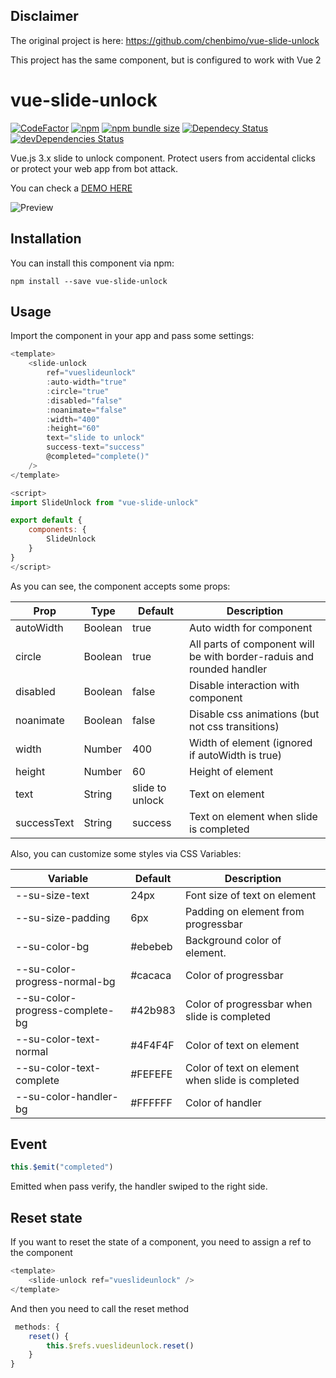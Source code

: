 ## Disclaimer

The original project is here: https://github.com/chenbimo/vue-slide-unlock

This project has the same component, but is configured to work with Vue 2

# vue-slide-unlock

[![CodeFactor](https://www.codefactor.io/repository/github/joseph2/vue-slide-unlock/badge/main)](https://www.codefactor.io/repository/github/joseph2/vue-slide-unlock/overview/main) [![npm](https://img.shields.io/npm/v/vue-slide-unlock.svg)](https://www.npmjs.com/package/vue-slide-unlock) [![npm bundle size](https://img.shields.io/bundlephobia/minzip/vue-slide-unlock)](https://www.npmjs.com/package/vue-slide-unlock) [![Dependecy Status](https://david-dm.org/joseph2/vue-slide-unlock.svg)](https://david-dm.org/joseph2/vue-slide-unlock) [![devDependencies Status](https://david-dm.org/joseph2/vue-slide-unlock/dev-status.svg)](https://david-dm.org/joseph2/vue-slide-unlock?type=dev)

Vue.js 3.x slide to unlock component. Protect users from accidental clicks or protect your web app from bot attack.

You can check a [DEMO HERE](https://joseph2.github.io/vue-slide-unlock/)

![Preview](preview.gif)

## Installation

You can install this component via npm:

```shell
npm install --save vue-slide-unlock
```

## Usage

Import the component in your app and pass some settings:

```javascript
<template>
    <slide-unlock
        ref="vueslideunlock"
        :auto-width="true"
        :circle="true"
        :disabled="false"
        :noanimate="false"
        :width="400"
        :height="60"
        text="slide to unlock"
        success-text="success"
        @completed="complete()"
    />
</template>

<script>
import SlideUnlock from "vue-slide-unlock"

export default {
    components: {
        SlideUnlock
    }
}
</script>
```

As you can see, the component accepts some props:

| Prop        | Type    | Default         | Description                                                           |
| ----------- | ------- | --------------- | --------------------------------------------------------------------- |
| autoWidth   | Boolean | true            | Auto width for component                                              |
| circle      | Boolean | true            | All parts of component will be with border-raduis and rounded handler |
| disabled    | Boolean | false           | Disable interaction with component                                    |
| noanimate   | Boolean | false           | Disable css animations (but not css transitions)                      |
| width       | Number  | 400             | Width of element (ignored if autoWidth is true)                       |
| height      | Number  | 60              | Height of element                                                     |
| text        | String  | slide to unlock | Text on element                                                       |
| successText | String  | success         | Text on element when slide is completed                               |

Also, you can customize some styles via CSS Variables:

| Variable                        | Default | Description                                      |
| ------------------------------- | ------- | ------------------------------------------------ |
| --su-size-text                  | 24px    | Font size of text on element                     |
| --su-size-padding               | 6px     | Padding on element from progressbar              |
| --su-color-bg                   | #ebebeb | Background color of element.                     |
| --su-color-progress-normal-bg   | #cacaca | Color of progressbar                             |
| --su-color-progress-complete-bg | #42b983 | Color of progressbar when slide is completed     |
| --su-color-text-normal          | #4F4F4F | Color of text on element                         |
| --su-color-text-complete        | #FEFEFE | Color of text on element when slide is completed |
| --su-color-handler-bg           | #FFFFFF | Color of handler                                 |

## Event

```javascript
this.$emit("completed")
```

Emitted when pass verify, the handler swiped to the right side.

## Reset state

If you want to reset the state of a component, you need to assign a ref to the component

```javascript
<template>
    <slide-unlock ref="vueslideunlock" />
</template>
```

And then you need to call the reset method

```javascript
 methods: {
    reset() {
        this.$refs.vueslideunlock.reset()
    }
}
```